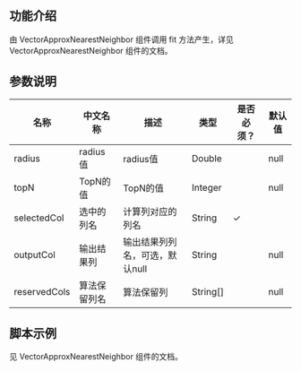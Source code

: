 ## 功能介绍
由 VectorApproxNearestNeighbor 组件调用 fit 方法产生，详见 VectorApproxNearestNeighbor 组件的文档。


## 参数说明
| 名称 | 中文名称 | 描述 | 类型 | 是否必须？ | 默认值 |
| --- | --- | --- | --- | --- | --- |
| radius | radius值 | radius值 | Double |  | null |
| topN | TopN的值 | TopN的值 | Integer |  | null |
| selectedCol | 选中的列名 | 计算列对应的列名 | String | ✓ |  |
| outputCol | 输出结果列 | 输出结果列列名，可选，默认null | String |  | null |
| reservedCols | 算法保留列名 | 算法保留列 | String[] |  | null |


## 脚本示例
见 VectorApproxNearestNeighbor 组件的文档。
